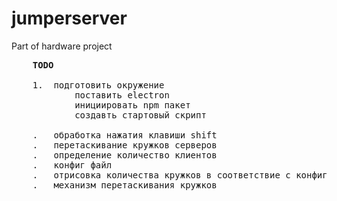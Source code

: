 # jumperserver
Part of hardware project

<pre>
	<b>TODO</b>

	1.	подготовить окружение
			поставить electron
			инициировать npm пакет
			создавть стартовый скрипт
	
	.	обработка нажатия клавиши shift
	.	перетаскивание кружков серверов
	. 	определение количество клиентов 
	.	конфиг файл
	.	отрисовка количества кружков в соответствие с конфигом
	.	механизм перетаскивания кружков
</pre>